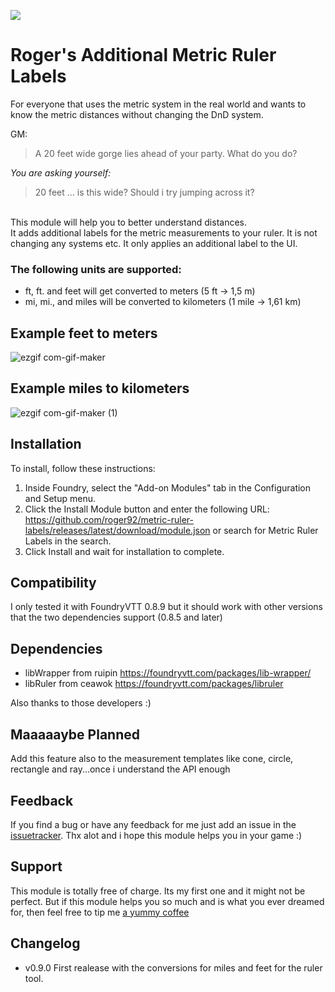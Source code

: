 ![](https://img.shields.io/badge/Foundry-v0.8.9-informational)
<!--- Downloads @ Latest Badge -->
<!--- replace <user>/<repo> with your username/repository -->
<!--- ![Latest Release Download Count](https://img.shields.io/github/downloads/Roger92/metric-ruler-labels/latest/module.zip) -->

<!--- Forge Bazaar Install % Badge -->
<!--- replace <your-module-name> with the `name` in your manifest -->
<!--- ![Forge Installs](https://img.shields.io/badge/dynamic/json?label=Forge%20Installs&query=package.installs&suffix=%25&url=https%3A%2F%2Fforge-vtt.com%2Fapi%2Fbazaar%2Fpackage%2Fmetric-ruler-labels&colorB=4aa94a) -->

# Roger's Additional Metric Ruler Labels

For everyone that uses the metric system in the real world and wants to know the metric distances without changing the DnD system.

GM:
> A 20 feet wide gorge lies ahead of your party. What do you do?

*You are asking yourself:* 
> 20 feet ... is this wide? Should i try jumping across it?

<br>
This module will help you to better understand distances. <br>
It adds additional labels for the metric measurements to your ruler. It is not changing any systems etc. It only applies an additional label to the UI.

### The following units are supported:

- ft, ft. and feet will get converted to meters (5 ft -> 1,5 m)
- mi, mi., and miles will be converted to kilometers (1 mile -> 1,61 km)

## Example feet to meters
![ezgif com-gif-maker](https://user-images.githubusercontent.com/11605051/133088579-ca09a91c-ea11-4d2a-b53a-1e5adfac374a.gif)

## Example miles to kilometers
![ezgif com-gif-maker (1)](https://user-images.githubusercontent.com/11605051/133089023-0cf26ee0-e310-491e-ba12-80990d1e3598.gif)

## Installation
To install, follow these instructions:

1. Inside Foundry, select the "Add-on Modules" tab in the Configuration and Setup menu.
2. Click the Install Module button and enter the following URL: https://github.com/roger92/metric-ruler-labels/releases/latest/download/module.json or search for Metric Ruler Labels in the search.
3. Click Install and wait for installation to complete.

## Compatibility
I only tested it with FoundryVTT 0.8.9 but it should work with other versions that the two dependencies support (0.8.5 and later)

## Dependencies
- libWrapper from ruipin https://foundryvtt.com/packages/lib-wrapper/
- libRuler from ceawok https://foundryvtt.com/packages/libruler

Also thanks to those developers :)

## Maaaaaybe Planned
Add this feature also to the measurement templates like cone, circle, rectangle and ray...once i understand the API enough

## Feedback
If you find a bug or have any feedback for me just add an issue in the [issuetracker](https://github.com/Roger92/metric-ruler-labels/issues). Thx alot and i hope this module helps you in your game :)

## Support
This module is totally free of charge. Its my first one and it might not be perfect. But if this module helps you so much and is what you ever dreamed for, then feel free to tip me [a yummy coffee](https://ko-fi.com/roger92)
## Changelog
- v0.9.0 First realease with the conversions for miles and feet for the ruler tool.
